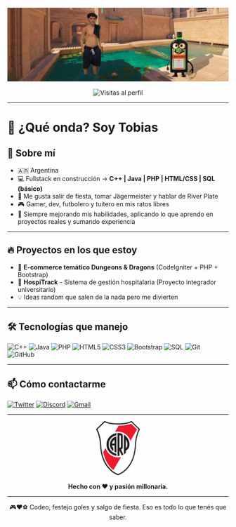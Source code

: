<p align="center">
  <img src="banner.png" alt="@33Tobias Banner" />
</p>

<p align="center">
  <img src="https://komarev.com/ghpvc/?username=33Tobias&color=red" alt="Visitas al perfil"/>
</p>

---

# 👋 ¿Qué onda? Soy Tobias 

## 🚀 Sobre mí

- 🇦🇷 Argentina
- 💻 Fullstack en construcción → **C++ | Java | PHP | HTML/CSS | SQL (básico)**
- 🎉 Me gusta salir de fiesta, tomar Jägermeister y hablar de River Plate
- 🎮 Gamer, dev, futbolero y tuitero en mis ratos libres
- 🧠 Siempre mejorando mis habilidades, aplicando lo que aprendo en proyectos reales y sumando experiencia

---

## 🔥 Proyectos en los que estoy

- 🛒 **E-commerce temático Dungeons & Dragons** (CodeIgniter + PHP + Bootstrap)
- 🏥 **HospiTrack** - Sistema de gestión hospitalaria (Proyecto integrador universitario)
- 💡 Ideas random que salen de la nada pero me divierten

---

## 🛠️ Tecnologías que manejo

![C++](https://img.shields.io/badge/C++-00599C?style=for-the-badge&logo=cplusplus&logoColor=white)
![Java](https://img.shields.io/badge/Java-ED8B00?style=for-the-badge&logo=java&logoColor=white)
![PHP](https://img.shields.io/badge/PHP-777BB4?style=for-the-badge&logo=php&logoColor=white)
![HTML5](https://img.shields.io/badge/HTML5-E34F26?style=for-the-badge&logo=html5&logoColor=white)
![CSS3](https://img.shields.io/badge/CSS3-1572B6?style=for-the-badge&logo=css3&logoColor=white)
![Bootstrap](https://img.shields.io/badge/Bootstrap-563D7C?style=for-the-badge&logo=bootstrap&logoColor=white)
![SQL](https://img.shields.io/badge/SQL-4479A1?style=for-the-badge&logo=mysql&logoColor=white)
![Git](https://img.shields.io/badge/Git-F05032?style=for-the-badge&logo=git&logoColor=white)
![GitHub](https://img.shields.io/badge/GitHub-181717?style=for-the-badge&logo=github&logoColor=white)

---

## 📫 Cómo contactarme

[![Twitter](https://img.shields.io/badge/Twitter-@tobiager-1DA1F2?style=flat-square&logo=twitter&logoColor=white)](https://twitter.com/tobiager)
[![Discord](https://img.shields.io/badge/Discord-526276132920754186-5865F2?style=flat-square&logo=discord&logoColor=white)]()
[![Gmail](https://img.shields.io/badge/Gmail-tobiasorban00@gmail.com-D14836?style=flat-square&logo=gmail&logoColor=white)](mailto:tobiasorban00@gmail.com)

---

<p align="center">
  <img src="river.png" alt="Escudo de River Plate" width="100"/>
</p>

<p align="center"><b>Hecho con ❤️ y pasión millonaria.</b></p>

---

<p align="center">🎮❤️⚽️ Codeo, festejo goles y salgo de fiesta. Eso es todo lo que tenés que saber.</p>

<!---
33Tobias/33Tobias es un repo especial porque su README.md se muestra en tu perfil.
--->


